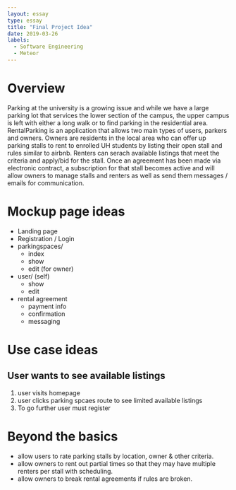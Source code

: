 ```yaml
---
layout: essay
type: essay
title: "Final Project Idea"
date: 2019-03-26
labels:
  - Software Engineering
  - Meteor
---
```


# Overview 
Parking at the university is a growing issue and while we have a large parking lot that services the lower section of the campus, the upper campus is left with either a long walk or to find parking in the residential area. RentalParking is an application that allows two main types of users, parkers and owners. Owners are residents in the local area who can offer up parking stalls to rent to enrolled UH students by listing their open stall and rules similar to airbnb. Renters can serach available listings that meet the criteria and apply/bid for the stall. Once an agreement has been made via electronic contract, a subscription for that stall becomes active and will allow owners to manage stalls and renters as well as send them messages / emails for communication.
# Mockup page ideas
* Landing page
* Registration / Login 
* parkingspaces/ 
  - index
  - show
  - edit (for owner)
* user/ (self)
  - show
  - edit
* rental agreement 
  - payment info
  - confirmation
  - messaging 

# Use case ideas
 ## User wants to see available listings
1. user visits homepage
2. user clicks parking spcaes route to see limited available listings
3. To go further user must register

# Beyond the basics
* allow users to rate parking stalls by location, owner & other criteria. 
* allow owners to rent out partial times so that they may have multiple renters per stall with scheduling. 
* allow owners to break rental agreements if rules are broken. 
